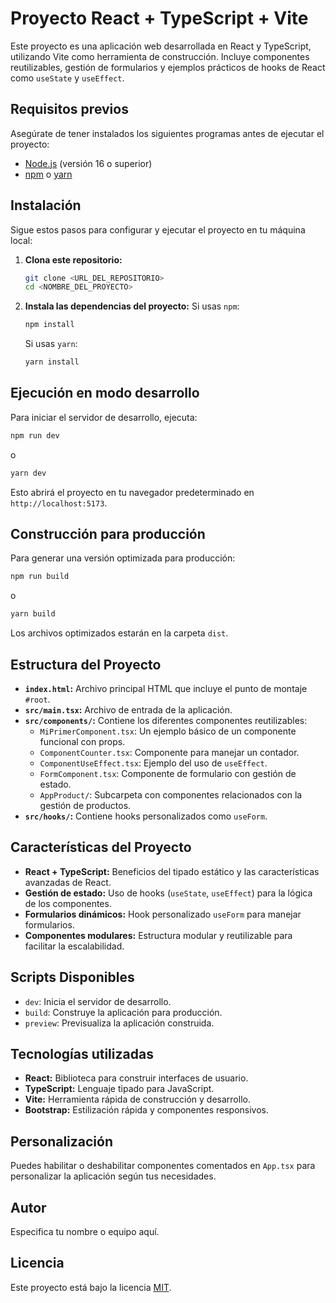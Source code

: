 # Proyecto React + TypeScript + Vite

Este proyecto es una aplicación web desarrollada en React y TypeScript, utilizando Vite como herramienta de construcción. Incluye componentes reutilizables, gestión de formularios y ejemplos prácticos de hooks de React como `useState` y `useEffect`.

## Requisitos previos

Asegúrate de tener instalados los siguientes programas antes de ejecutar el proyecto:

- [Node.js](https://nodejs.org/) (versión 16 o superior)
- [npm](https://www.npmjs.com/) o [yarn](https://yarnpkg.com/)

## Instalación

Sigue estos pasos para configurar y ejecutar el proyecto en tu máquina local:

1. **Clona este repositorio:**
   ```bash
   git clone <URL_DEL_REPOSITORIO>
   cd <NOMBRE_DEL_PROYECTO>
   ```

2. **Instala las dependencias del proyecto:**
   Si usas `npm`:
   ```bash
   npm install
   ```
   Si usas `yarn`:
   ```bash
   yarn install
   ```

## Ejecución en modo desarrollo

Para iniciar el servidor de desarrollo, ejecuta:

```bash
npm run dev
```
o

```bash
yarn dev
```

Esto abrirá el proyecto en tu navegador predeterminado en `http://localhost:5173`.

## Construcción para producción

Para generar una versión optimizada para producción:

```bash
npm run build
```
o

```bash
yarn build
```

Los archivos optimizados estarán en la carpeta `dist`.

## Estructura del Proyecto

- **`index.html`:** Archivo principal HTML que incluye el punto de montaje `#root`.
- **`src/main.tsx`:** Archivo de entrada de la aplicación.
- **`src/components/`:** Contiene los diferentes componentes reutilizables:
  - `MiPrimerComponent.tsx`: Un ejemplo básico de un componente funcional con props.
  - `ComponentCounter.tsx`: Componente para manejar un contador.
  - `ComponentUseEffect.tsx`: Ejemplo del uso de `useEffect`.
  - `FormComponent.tsx`: Componente de formulario con gestión de estado.
  - `AppProduct/`: Subcarpeta con componentes relacionados con la gestión de productos.
- **`src/hooks/`:** Contiene hooks personalizados como `useForm`.

## Características del Proyecto

- **React + TypeScript:** Beneficios del tipado estático y las características avanzadas de React.
- **Gestión de estado:** Uso de hooks (`useState`, `useEffect`) para la lógica de los componentes.
- **Formularios dinámicos:** Hook personalizado `useForm` para manejar formularios.
- **Componentes modulares:** Estructura modular y reutilizable para facilitar la escalabilidad.

## Scripts Disponibles

- `dev`: Inicia el servidor de desarrollo.
- `build`: Construye la aplicación para producción.
- `preview`: Previsualiza la aplicación construida.

## Tecnologías utilizadas

- **React:** Biblioteca para construir interfaces de usuario.
- **TypeScript:** Lenguaje tipado para JavaScript.
- **Vite:** Herramienta rápida de construcción y desarrollo.
- **Bootstrap:** Estilización rápida y componentes responsivos.

## Personalización

Puedes habilitar o deshabilitar componentes comentados en `App.tsx` para personalizar la aplicación según tus necesidades.

## Autor

Especifica tu nombre o equipo aquí.

## Licencia

Este proyecto está bajo la licencia [MIT](./LICENSE).
